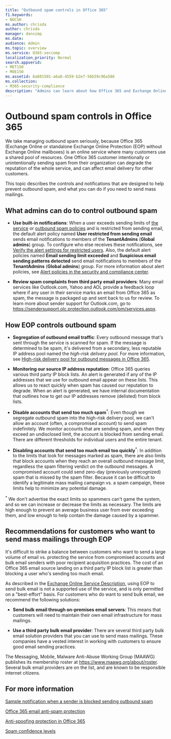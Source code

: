 ```yaml
---
title: "Outbound spam controls in Office 365"
f1.keywords:
- NOCSH
ms.author: chrisda
author: chrisda
manager: dansimp
ms.date:
audience: Admin
ms.topic: overview
ms.service: O365-seccomp
localization_priority: Normal
search.appverid:
- MET150
- MOE150
ms.assetid: 6a601501-a6a8-4559-b2e7-56b59c96a586
ms.collection:
- M365-security-compliance
description: "Admins can learn about how Office 365 and Exchange Online Protection (EOP) protects customers from outbound spam, and what to do if you need to send mass mailings."
---
```


# Outbound spam controls in Office 365

We take managing outbound spam seriously, because Office 365 (Exchange Online or standalone Exchange Online Protection (EOP) without Exchange Online mailboxes) is an online service where many customers use a shared pool of resources. One Office 365 customer intentionally or unintentionally sending spam from their organization can degrade the reputation of the whole service, and can affect email delivery for other customers.

This topic describes the controls and notifications that are designed to help prevent outbound spam, and what you can do if you need to send mass mailings.

## What admins can do to control outbound spam

- **Use built-in notifications**: When a user exceeds sending limits of [the service](https://docs.microsoft.com/office365/servicedescriptions/exchange-online-service-description/exchange-online-limits#sending-limits-across-office-365-options) or [outbound spam policies](configure-the-outbound-spam-policy.md) and is restricted from sending email, the default alert policy named **User restricted from sending email** sends email notifications to members of the **TenantAdmins** (**Global admins**) group. To configure who else receives these notifications, see [Verify the alert settings for restricted users](removing-user-from-restricted-users-portal-after-spam.md#verify-the-alert-settings-for-restricted-users). Also, the default alert policies named **Email sending limit exceeded** and **Suspicious email sending patterns detected** send email notifications to members of the **TenantAdmins** (**Global admins**) group. For more information about alert policies, see [Alert policies in the security and compliance center](../../compliance/alert-policies.md).

- **Review spam complaints from third party email providers**: Many email services like Outlook.com, Yahoo and AOL provide a feedback loop where if any user in their service marks an email from Office 365 as spam, the message is packaged up and sent back to us for review. To learn more about sender support for Outlook.com, go to <https://sendersupport.olc.protection.outlook.com/pm/services.aspx>.

## How EOP controls outbound spam

- **Segregation of outbound email traffic**: Every outbound message that's sent through the service is scanned for spam. If the message is determined to be spam, it's delivered from a secondary, less reputable IP address pool named the _high-risk delivery pool_. For more information, see [High-risk delivery pool for outbound messages in Office 365](high-risk-delivery-pool-for-outbound-messages.md).

- **Monitoring our source IP address reputation**: Office 365 queries various third party IP block lists. An alert is generated if any of the IP addresses that we use for outbound email appear on these lists. This allows us to react quickly when spam has caused our reputation to degrade. When an alert is generated, we have internal documentation that outlines how to get our IP addresses remove (delisted) from block lists.

- **Disable accounts that send too much spam**<sup>\*</sup>: Even though we segregate outbound spam into the high-risk delivery pool, we can't allow an account (often, a compromised account) to send spam indefinitely. We monitor accounts that are sending spam, and when they exceed an undisclosed limit, the account is blocked from sending email. There are different thresholds for individual users and the entire tenant.

- **Disabling accounts that send too much email too quickly**<sup>\*</sup>: In addition to the limits that look for messages marked as spam, there are also limits that block accounts when they reach an overall outbound message limit, regardless the spam filtering verdict on the outbound messages. A compromised account could send zero-day (previously unrecognized) spam that is missed by the spam filter. Because it can be difficult to identify a legitimate mass mailing campaign vs. a spam campaign, these limits help to minimize any potential damage.

<sup>\*</sup> We don't advertise the exact limits so spammers can't game the system, and so we can increase or decrease the limits as necessary. The limits are high enough to prevent an average business user from ever exceeding them, and low enough to help contain the damage caused by a spammer.

## Recommendations for customers who want to send mass mailings through EOP

It's difficult to strike a balance between customers who want to send a large volume of email vs. protecting the service from compromised accounts and bulk email senders with poor recipient acquisition practices. The cost of an Office 365 email source landing on a third party IP block list is greater than blocking a user who's sending too much email.

As described in the [Exchange Online Service Description](https://docs.microsoft.com/office365/servicedescriptions/exchange-online-service-description/exchange-online-limits), using EOP to send bulk email is not a supported use of the service, and is only permitted on a "best-effort" basis. For customers who do want to send bulk email, we recommend the following solutions:

- **Send bulk email through on-premises email servers**: This means that customers will need to maintain their own email infrastructure for mass mailings.

- **Use a third party bulk email provider**: There are several third party bulk email solution providers that you can use to send mass mailings. These companies have a vested interest in working with customers to ensure good email sending practices.

The Messaging, Mobile, Malware Anti-Abuse Working Group (MAAWG) publishes its membership roster at <https://www.maawg.org/about/roster>. Several bulk email providers are on the list, and are known to be responsible internet citizens.

## For more information

[Sample notification when a sender is blocked sending outbound spam](sample-notification-when-a-sender-is-blocked-sending-outbound-spam.md)

[Office 365 email anti-spam protection](anti-spam-protection.md)

[Anti-spoofing protection in Office 365](anti-spoofing-protection.md)

[Spam confidence levels](spam-confidence-levels.md)
